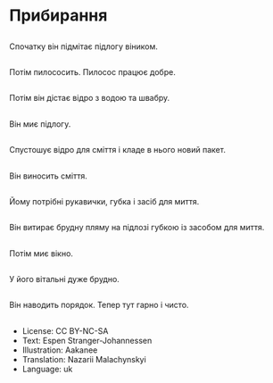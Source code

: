# Прибирання

##
Спочатку він підмітає підлогу віником.

##
Потім пилососить. Пилосос працює добре.

##
Потім він дістає відро з водою та швабру.

##
Він миє підлогу.

##
Спустошує відро для сміття і кладе в нього новий пакет.

##
Він виносить сміття.

##
Йому потрібні рукавички, губка і засіб для миття.

##
Він витирає брудну пляму на підлозі губкою із засобом для миття.

##
Потім миє вікно.

##
У його вітальні дуже брудно.

##
Він наводить порядок. Тепер тут гарно і чисто.

##
* License: CC BY-NC-SA
* Text: Espen Stranger-Johannessen
* Illustration: Aakanee
* Translation: Nazarii Malachynskyi
* Language: uk
